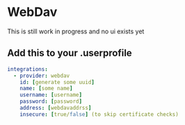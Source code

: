 # WebDav
This is still work in progress and no ui exists yet

## Add this to your .userprofile
```yaml
integrations:
  - provider: webdav
    id: [generate some uuid]
    name: [some name]
    username: [username]
    password: [password]
    address: [webdavaddrss]
    insecure: [true/false] (to skip certificate checks)
```
